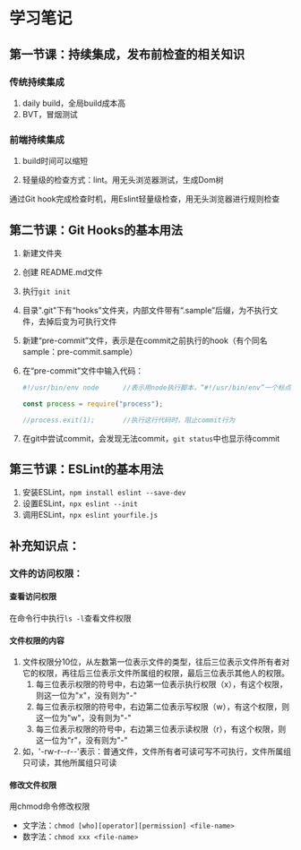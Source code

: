 # 学习笔记

## 第一节课：持续集成，发布前检查的相关知识 

### 传统持续集成 

1. daily build，全局build成本高
2. BVT，冒烟测试

### 前端持续集成

1. build时间可以缩短

2. 轻量级的检查方式：lint。用无头浏览器测试，生成Dom树

   

通过Git hook完成检查时机，用Eslint轻量级检查，用无头浏览器进行规则检查





## 第二节课：Git Hooks的基本用法

1. 新建文件夹

2. 创建 README.md文件

3. 执行`git init`

4. 目录".git"下有“hooks”文件夹，内部文件带有“.sample”后缀，为不执行文件，去掉后变为可执行文件

5. 新建“pre-commit”文件，表示是在commit之前执行的hook（有个同名sample：pre-commit.sample）

6. 在“pre-commit”文件中输入代码：

   ```javascript
   #!/usr/bin/env node		//表示用node执行脚本，“#!/usr/bin/env”一个标点符号都不能错
   
   const process = require("process");
   
   //process.exit(1);		//执行这行代码时，阻止commit行为
   ```

7. 在git中尝试commit，会发现无法commit，`git status`中也显示待commit



## 第三节课：ESLint的基本用法

1. 安装ESLint，`npm install eslint --save-dev`
2. 设置ESLint，`npx eslint --init`
3. 调用ESLint，`npx eslint yourfile.js`



## 补充知识点：

### 文件的访问权限：

#### 查看访问权限

在命令行中执行`ls -l`查看文件权限

#### 文件权限的内容

1. 文件权限分10位，从左数第一位表示文件的类型，往后三位表示文件所有者对它的权限，再往后三位表示文件所属组的权限，最后三位表示其他人的权限。
   1. 每三位表示权限的符号中，右边第一位表示执行权限（x），有这个权限，则这一位为"x"，没有则为"-"
   2. 每三位表示权限的符号中，右边第二位表示写权限（w），有这个权限，则这一位为"w"，没有则为"-"
   3. 每三位表示权限的符号中，右边第三位表示读权限（r），有这个权限，则这一位为"r"，没有则为"-"
2. 如，'-rw-r--r--'表示：普通文件，文件所有者可读可写不可执行，文件所属组只可读，其他所属组只可读

#### 修改文件权限

用chmod命令修改权限

- 文字法：`chmod [who][operator][permission] <file-name>`
- 数字法：`chmod xxx <file-name>`





